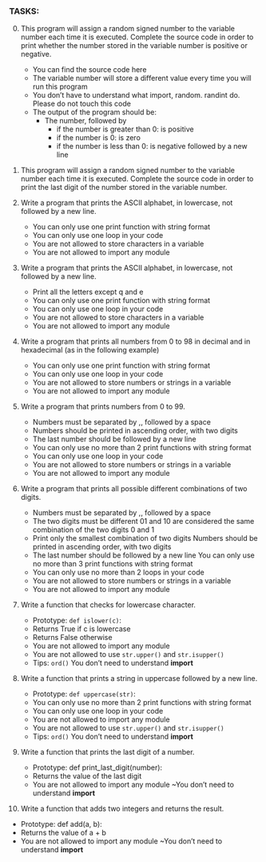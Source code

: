 ### TASKS:
0. This program will assign a random signed number to the variable number each time it is executed. Complete the source code in order to print whether the number stored in the variable number is positive or negative.

    - You can find the source code here
    - The variable number will store a different value every time you will run this program
    - You don’t have to understand what import, random. randint do. Please do not touch this code
    - The output of the program should be:
        - The number, followed by
            - if the number is greater than 0: is positive
            - if the number is 0: is zero
            - if the number is less than 0: is negative
                followed by a new line
1. This program will assign a random signed number to the variable number each time it is executed. Complete the source code in order to print the last digit of the number stored in the variable number.
2. Write a program that prints the ASCII alphabet, in lowercase, not followed by a new line.
    - You can only use one print function with string format
   - You can only use one loop in your code
   - You are not allowed to store characters in a variable
   - You are not allowed to import any module

3. Write a program that prints the ASCII alphabet, in lowercase, not followed by a new line.
   - Print all the letters except q and e
   - You can only use one print function with string format
   - You can only use one loop in your code
   - You are not allowed to store characters in a variable
   - You are not allowed to import any module
4. Write a program that prints all numbers from 0 to 98 in decimal and in hexadecimal (as in the following example)
   - You can only use one print function with string format
   - You can only use one loop in your code
   - You are not allowed to store numbers or strings in a variable
   - You are not allowed to import any module

5. Write a program that prints numbers from 0 to 99.
    - Numbers must be separated by ,, followed by a space
    - Numbers should be printed in ascending order, with two digits
    - The last number should be followed by a new line
    - You can only use no more than 2 print functions with string format
   - You can only use one loop in your code
    - You are not allowed to store numbers or strings in a variable
    - You are not allowed to import any module

6. Write a program that prints all possible different combinations of two digits.
    - Numbers must be separated by ,, followed by a space
    - The two digits must be different
    01 and 10 are considered the same combination of the two digits 0 and 1
   - Print only the smallest combination of two digits
    Numbers should be printed in ascending order, with two digits
   - The last number should be followed by a new line
    You can only use no more than 3 print functions with string format
   - You can only use no more than 2 loops in your code
   - You are not allowed to store numbers or strings in a variable
   - You are not allowed to import any module
7. Write a function that checks for lowercase character.
    - Prototype: `def islower(c)`:
   - Returns True if c is lowercase
   - Returns False otherwise
   - You are not allowed to import any module
   - You are not allowed to use `str.upper()` and `str.isupper()`
   - Tips: `ord()`
You don’t need to understand __import__

8. Write a function that prints a string in uppercase followed by a new line.
   - Prototype: `def uppercase(str)`:
   - You can only use no more than 2 print functions with string format
   - You can only use one loop in your code
   - You are not allowed to import any module
   - You are not allowed to use `str.upper()` and `str.isupper()`
   - Tips: `ord()`
You don’t need to understand __import__

9. Write a function that prints the last digit of a number.
   - Prototype: def print_last_digit(number):
   - Returns the value of the last digit
    - You are not allowed to import any module
~You don’t need to understand __import__

10. Write a function that adds two integers and returns the result.

   - Prototype: def add(a, b):
   - Returns the value of a + b
   - You are not allowed to import any module
~You don’t need to understand __import__

